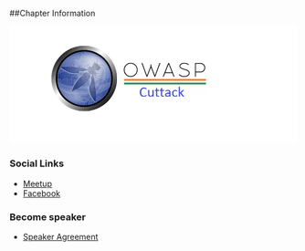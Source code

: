 ##Chapter Information


![OWASP Cuttack Chapter](Owasp_cuttack.png
"OWASP Cuttack Chapter")

### Social Links

* [Meetup](https://www.meetup.com/OWASP-Cuttack-Meetup-Group/)
* [Facebook](https://www.facebook.com/OwaspCuttack/)

### Become speaker

* [Speaker Agreement](https://www.owasp.org/index.php/Speaker_Agreement)
